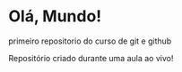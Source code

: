 # Olá, Mundo!
 primeiro repositorio do curso de git e github

Repositório criado durante uma aula ao vivo!